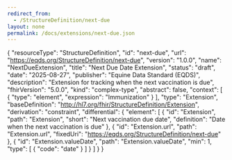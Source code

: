 ```yaml
---
redirect_from:
  - /StructureDefinition/next-due
layout: none
permalink: /docs/extensions/next-due.json
---
```

{
  "resourceType": "StructureDefinition",
  "id": "next-due",
  "url": "https://eqds.org/StructureDefinition/next-due",
  "version": "1.0.0",
  "name": "NextDueExtension",
  "title": "Next Due Date Extension",
  "status": "draft",
  "date": "2025-08-27",
  "publisher": "Equine Data Standard (EQDS)",
  "description": "Extension for tracking when the next vaccination is due",
  "fhirVersion": "5.0.0",
  "kind": "complex-type",
  "abstract": false,
  "context": [
    {
      "type": "element",
      "expression": "Immunization"
    }
  ],
  "type": "Extension",
  "baseDefinition": "http://hl7.org/fhir/StructureDefinition/Extension",
  "derivation": "constraint",
  "differential": {
    "element": [
      {
        "id": "Extension",
        "path": "Extension",
        "short": "Next vaccination due date",
        "definition": "Date when the next vaccination is due"
      },
      {
        "id": "Extension.url",
        "path": "Extension.url",
        "fixedUri": "https://eqds.org/StructureDefinition/next-due"
      },
      {
        "id": "Extension.valueDate",
        "path": "Extension.valueDate",
        "min": 1,
        "type": [
          {
            "code": "date"
          }
        ]
      }
    ]
  }
}